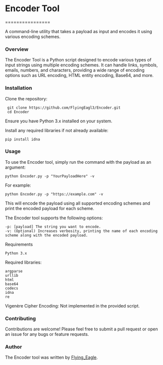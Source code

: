 # Encoder Tool

================

A command-line utility that takes a payload as input and encodes it using various encoding schemes.

### Overview

The Encoder Tool is a Python script designed to encode various types of input strings using multiple encoding schemes. It can handle links, symbols, emails, numbers, and characters, providing a wide range of encoding options such as URL encoding, HTML entity encoding, Base64, and more.

### Installation

Clone the repository:

     git clone https://github.com/FlyingEagl3/Encoder.git
     cd Encoder
     
Ensure you have Python 3.x installed on your system.

Install any required libraries if not already available:

    pip install idna

### Usage

To use the Encoder tool, simply run the command with the payload as an argument:


    python Encoder.py -p "YourPayloadHere" -v

For example:

    python Encoder.py -p "https://example.com" -v


This will encode the payload using all supported encoding schemes and print the encoded payload for each scheme.

The Encoder tool supports the following options:

    
    -p: [payload] The string you want to encode.
    -v: (Optional) Increases verbosity, printing the name of each encoding scheme along with the encoded payload.


Requirements
                 
    Python 3.x


Required libraries:

    argparse
    urllib
    html
    base64
    codecs
    idna
    re

Vigenère Cipher Encoding: Not implemented in the provided script.

### Contributing
Contributions are welcome! Please feel free to submit a pull request or open an issue for any bugs or feature requests.

### Author

The Encoder tool was written by [Flying_Eagle](https://x.com/flying_eagl3).
